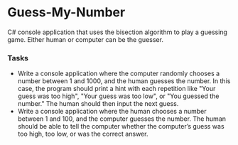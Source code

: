 # Guess-My-Number
C# console application that uses the bisection algorithm to play a guessing game. Either human or computer can be the guesser.  

### Tasks
* Write a console application where the computer randomly chooses a number between 1 and 1000, and the human guesses the number. In this case, the program should print a hint with each repetition like "Your guess was too high", "Your guess was too low", or "You guessed the number." The human should then input the next guess.
* Write a console application where the human chooses a number between 1 and 100, and the computer guesses the number. The human should be able to tell the computer whether the computer’s guess was too high, too low, or was the correct answer. 


